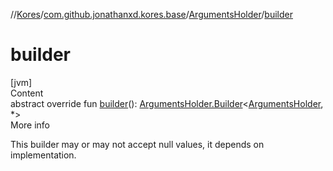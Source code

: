 //[Kores](../../index.md)/[com.github.jonathanxd.kores.base](../index.md)/[ArgumentsHolder](index.md)/[builder](builder.md)



# builder  
[jvm]  
Content  
abstract override fun [builder](builder.md)(): [ArgumentsHolder.Builder](-builder/index.md)<[ArgumentsHolder](index.md), *>  
More info  


This builder may or may not accept null values, it depends on implementation.

  



